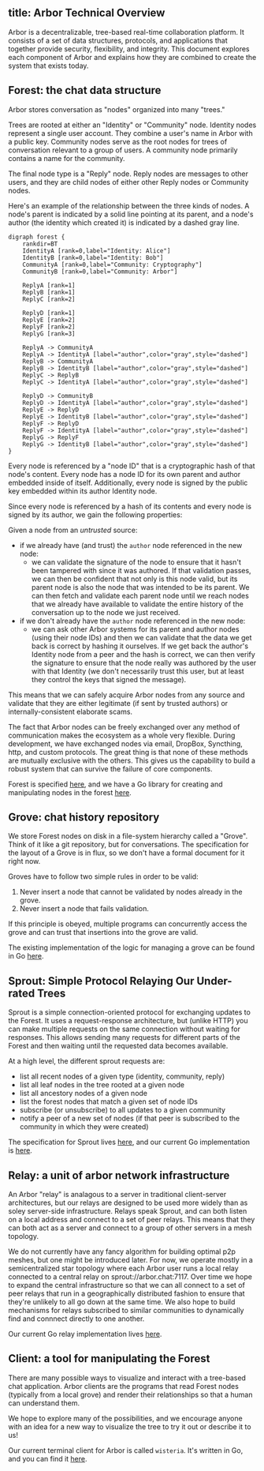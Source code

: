 title: Arbor Technical Overview
---

Arbor is a decentralizable, tree-based real-time collaboration platform. It consists of a set of data structures, protocols, and applications that together provide security, flexibility, and integrity. This document explores each component of Arbor and explains how they are combined to create the system that exists today.

## Forest: the chat data structure

Arbor stores conversation as "nodes" organized into many "trees."

Trees are rooted at either an "Identity" or "Community" node. Identity nodes represent a single user account. They combine a user's name in Arbor with a public key. Community nodes serve as the root nodes for trees of conversation relevant to a group of users. A community node primarily contains a name for the community.

The final node type is a "Reply" node. Reply nodes are messages to other users, and they are child nodes of either other Reply nodes or Community nodes.

Here's an example of the relationship between the three kinds of nodes. A node's parent is indicated by a solid line pointing at its parent, and a node's author (the identity which created it) is indicated by a dashed gray line.

```graphviz
digraph forest {
    rankdir=BT
    IdentityA [rank=0,label="Identity: Alice"]
    IdentityB [rank=0,label="Identity: Bob"]
    CommunityA [rank=0,label="Community: Cryptography"]
    CommunityB [rank=0,label="Community: Arbor"]

    ReplyA [rank=1]
    ReplyB [rank=1]
    ReplyC [rank=2]

    ReplyD [rank=1]
    ReplyE [rank=2]
    ReplyF [rank=2]
    ReplyG [rank=3]
    
    ReplyA -> CommunityA
    ReplyA -> IdentityA [label="author",color="gray",style="dashed"]
    ReplyB -> CommunityA
    ReplyB -> IdentityB [label="author",color="gray",style="dashed"]
    ReplyC -> ReplyB
    ReplyC -> IdentityA [label="author",color="gray",style="dashed"]
    
    ReplyD -> CommunityB
    ReplyD -> IdentityA [label="author",color="gray",style="dashed"]
    ReplyE -> ReplyD
    ReplyE -> IdentityB [label="author",color="gray",style="dashed"]
    ReplyF -> ReplyD
    ReplyF -> IdentityA [label="author",color="gray",style="dashed"]
    ReplyG -> ReplyF
    ReplyG -> IdentityB [label="author",color="gray",style="dashed"]
}
```

Every node is referenced by a "node ID" that is a cryptographic hash of that node's content. Every node has a node ID for its own parent and author embedded inside of itself. Additionally, every node is signed by the public key embedded within its author Identity node.

Since every node is referenced by a hash of its contents and every node is signed by its author, we gain the following properties:

Given a node from an *untrusted* source:

- if we already have (and trust) the `author` node referenced in the new node:
    - we can validate the signature of the node to ensure that it hasn't been tampered with since it was authored. If that validation passes, we can then be confident that not only is this node valid, but its parent node is also the node that was intended to be its parent. We can then fetch and validate each parent node until we reach nodes that we already have available to validate the entire history of the conversation up to the node we just received.
- if we don't already have the `author` node referenced in the new node:
    - we can ask other Arbor systems for its parent and author nodes (using their node IDs) and then we can validate that the data we get back is correct by hashing it ourselves. If we get back the author's Identity node from a peer and the hash is correct, we can then verify the signature to ensure that the node really was authored by the user with that Identity (we don't necessarily trust this user, but at least they control the keys that signed the message).

This means that we can safely acquire Arbor nodes from any source and validate that they are either legitimate (if sent by trusted authors) or internally-consistent elaborate scams.

The fact that Arbor nodes can be freely exchanged over any method of communication makes the ecosystem as a whole very flexible. During development, we have exchanged nodes via email, DropBox, Syncthing, http, and custom protocols. The great thing is that none of these methods are mutually exclusive with the others. This gives us the capability to build a robust system that can survive the failure of core components.

Forest is specified [here](/specifications/forest.md), and we have a Go library for creating and manipulating nodes in the forest [here](https://git.sr.ht/~whereswaldon/forest-go).

## Grove: chat history repository

We store Forest nodes on disk in a file-system hierarchy called a "Grove". Think of it like a git repository, but for conversations. The specification for the layout of a Grove is in flux, so we don't have a formal document for it right now.

Groves have to follow two simple rules in order to be valid:

1. Never insert a node that cannot be validated by nodes already in the grove.
2. Never insert a node that fails validation.

If this principle is obeyed, multiple programs can concurrently access the grove and can trust that insertions into the grove are valid.

The existing implementation of the logic for managing a grove can be found in Go [here](https://git.sr.ht/~whereswaldon/forest-go/tree/master/grove).

## Sprout: Simple Protocol Relaying Our Under-rated Trees

Sprout is a simple connection-oriented protocol for exchanging updates to the Forest. It uses a request-response architecture, but (unlike HTTP) you can make multiple requests on the same connection without waiting for responses. This allows sending many requests for different parts of the Forest and then waiting until the requested data becomes available.

At a high level, the different sprout requests are:

- list all recent nodes of a given type (identity, community, reply)
- list all leaf nodes in the tree rooted at a given node
- list all ancestory nodes of a given node
- list the forest nodes that match a given set of node IDs
- subscribe (or unsubscribe) to all updates to a given community
- notify a peer of a new set of nodes (if that peer is subscribed to the community in which they were created)

The specification for Sprout lives [here](/specifications/sprout.md), and our current Go implementation is [here](https://git.sr.ht/~whereswaldon/sprout-go).

## Relay: a unit of arbor network infrastructure

An Arbor "relay" is analagous to a server in traditional client-server architectures, but our relays are designed to be used more widely than as soley server-side infrastructure. Relays speak Sprout, and can both listen on a local address and connect to a set of peer relays. This means that they can both act as a server and connect to a group of other servers in a mesh topology.

We do not currently have any fancy algorithm for building optimal p2p meshes, but one might be introduced later. For now, we operate mostly in a semicentralized star topology where each Arbor user runs a local relay connected to a central relay on sprout://arbor.chat:7117. Over time we hope to expand the central infrastructure so that we can all connect to a set of peer relays that run in a geographically distributed fashion to ensure that they're unlikely to all go down at the same time. We also hope to build mechanisms for relays subscribed to similar communities to dynamically find and connnect directly to one another.

Our current Go relay implementation lives [here](https://git.sr.ht/~whereswaldon/sprout-go/cmd/relay).

## Client: a tool for manipulating the Forest

There are many possible ways to visualize and interact with a tree-based chat application. Arbor clients are the programs that read Forest nodes (typically from a local grove) and render their relationships so that a human can understand them.

We hope to explore many of the possibilities, and we encourage anyone with an idea for a new way to visualize the tree to try it out or describe it to us!

Our current terminal client for Arbor is called `wisteria`. It's written in Go, and you can find it [here](https://git.sr.ht/~whereswaldon/wisteria).
